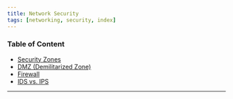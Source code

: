```yaml
---
title: Network Security
tags: [networking, security, index]
---
```


### Table of Content

* [Security Zones](Security%20Zones.md)
* [DMZ (Demilitarized Zone)](DMZ%20%28Demilitarized%20Zone%29.md)
* [Firewall](../Network%20Devices/Firewall.md)
* [IDS vs. IPS](IDS%20vs.%20IPS.md)

---